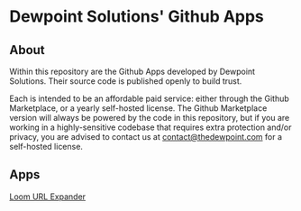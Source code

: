 # Dewpoint Solutions' Github Apps

## About

Within this repository are the Github Apps developed by Dewpoint Solutions. Their source code is published openly to build trust.

Each is intended to be an affordable paid service: either through the Github Marketplace, or a yearly self-hosted license. The Github Marketplace version will always be powered by the code in this repository, but if you are working in a highly-sensitive codebase that requires extra protection and/or privacy, you are advised to contact us at contact@thedewpoint.com for a self-hosted license.

## Apps

[Loom URL Expander](src/loom-url-expander/README.md)
